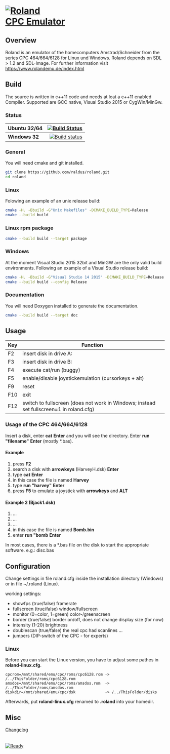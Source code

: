 # [ ![Roland](https://www.rolandemu.de/files/images/rolandemu.de/css/roland.png) <br>CPC Emulator](https://www.rolandemu.de/index.html) 

## Overview
Roland is an emulator of the homecomputers Amstrad/Schneider from the series CPC 464/664/6128
for Linux und Windows.
Roland depends on SDL > 1.2 and SDL-Image.
For further information visit https://www.rolandemu.de/index.html

## Build
The source is written in c++11 code and needs at leat a c++11 enabled Compiler. Supported are GCC native, Visual Studio 2015 or CygWin/MinGw. 

### Status
**Ubuntu 32/64**|[![Build Status](https://travis-ci.org/raldus/roland.svg?branch=master)](https://travis-ci.org/raldus/roland)
---|--:
**Windows 32**|[![Build status](https://ci.appveyor.com/api/projects/status/rsa9fq8brffd5h50?svg=true)](https://ci.appveyor.com/project/raldus/roland)

### General
You will need cmake and git installed.
```bash
git clone https://github.com/raldus/roland.git
cd roland
```

### Linux
Folowing an example of an unix release build:
```bash
cmake -H. -Bbuild -G"Unix Makefiles" -DCMAKE_BUILD_TYPE=Release
cmake --build build
```
### Linux rpm package
```bash
cmake --build build --target package
```

### Windows
At the moment Visual Studio 2015 32bit and MinGW are the only valid build environments.
Following an example of a Visual Studio release build:
```bash
cmake -H. -Bbuild -G"Visual Studio 14 2015" -DCMAKE_BUILD_TYPE=Release
cmake --build build --config Release
```

### Documentation
You will need Doxygen installed to generate the documentation.
```bash
cmake --build build --target doc
```

## Usage
Key|Function
-----|--------
F2|insert disk in drive A:
F3|insert disk in drive B:
F4|execute cat/run (buggy)
F5|enable/disable joystickemulation (cursorkeys + alt)
F9|reset
F10|exit
F12|switch to fullscreen (does not work in Windows; instead set fullscreen=1 in roland.cfg)

### Usage of the CPC 464/664/6128
Insert a disk, enter **cat**  **Enter** and
you will see the directory. Enter **run "filename"**  **Enter** (mostly *.bas).

#### Example
>
1. press **F2**
2. search a disk with **arrowkeys** (HarveyH.dsk) **Enter**
3. type **cat**  **Enter**
4. in this case the file is named **Harvey**
5. type **run "harvey"**  **Enter**
6. press **F5** to emulate a joystick with **arrowkeys** and **ALT**

#### Example 2 (Bjack1.dsk)
>
1. ...
2. ...
3. ...
4. in this case the file is named **Bomb.bin**
5. enter **run "bomb**  **Enter**

In most cases, there is a *.bas file on the disk
to start the appropriate software. e.g.: disc.bas

## Configuration
Change settings in file roland.cfg inside the installation directory
(Windows) or in file ~/.roland (Linux).

working settings:
* showfps    (true/false) framerate
* fullscreen (true/false) window/fullscreen
* monitor    (0=color, 1=green) color-/greenscreen
* border     (true/false) border on/off, does not change display size (for now)
* intensity  (1-20) brightness
* doublescan (true/false) the real cpc had scanlines ...
* jumpers    (DIP-switch of the CPC - for experts)

### Linux
Before you can start the Linux version, you have to adjust some pathes in
**roland-linux.cfg**.
```text
cpcrom=/mnt/shared/emu/cpc/roms/cpc6128.rom -> /../ThisFolder/roms/cpc6128.rom
amsdos=/mnt/shared/emu/cpc/roms/amsdos.rom  -> /../ThisFolder/roms/amsdos.rom
diskdir=/mnt/shared/emu/cpc/dsk             -> /../ThisFolder/disks
```
Afterwards, put **roland-linux.cfg** renamed to **.roland** into your homedir.

## Misc
[Changelog](https://github.com/raldus/roland/blob/master/CHANGELOG.md)
<br><br><br>
[ ![Ready](https://github.com/raldus/roland/blob/master/assets/img/ready.png)](https://www.rolandemu.de/index.html)
